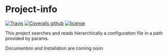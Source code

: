 # Project-info

[![Travis](https://img.shields.io/travis/ByIvo/project-info.svg)](https://travis-ci.org/ByIvo/project-info)
[![Coveralls github](https://img.shields.io/coveralls/github/ByIvo/project-info.svg)](https://coveralls.io/github/ByIvo/project-info)
[![license](https://img.shields.io/badge/license-GNU%20GPL%20v3.0-blue.svg)](https://raw.githubusercontent.com/ByIvo/project-info/master/LICENSE)

This project searches and reads hierarchically a configuration file in a path provided by params.

Documention and Installation are coming soon
